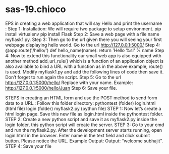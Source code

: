 # sas-19.chioco
EPS in creating a web application that will say Hello and print the username :
Step 1: Installation: We will require two package to setup environment. pip install virtualenv pip install Flask 
Step 2: Save a web page with a file name myflask1.py. 
Step 3: Then go to the url given there you will seeing your first webpage displaying hello world. Go to the url http://127.0.0.1:5000/ Step 4: @app.route('/hello/') def hello_name(name): return 'Hello %s!' % name 
Step 4: Now to extend this functionality our small web app is also equipped with another method add_url_rule() which is a function of an application object is also available to bind a URL with a function as in the above example, route() is used. Modify myflask1.py and add the following lines of code then save it. Don’t forget to run again the script. 
Step 5: Go to the url http://127.0.0.1:5000/hello/ Replace with your name. Example: http://127.0.0.1:5000/hello/Juan Step 6: Save your file.

STEPS in creating an HTML form and use the POST method to send form data to a URL.: Follow this folder directory: pythontest (folder) login.html (html file) login (folder) myflask2.py (python file) 
STEP 1: Now let’s create a html login page. Save this new file as login.html inside the pythontest folder. 
STEP 2: Create a new python script and save it as myflask2.py inside the login folder, this python script will create the server. 
STEP 3: Go to your cmd and run the myflask2.py. After the development server starts running, open login.html in the browser. Enter name in the text field and click submit button. Please notice the URL. Example Output: Output: “welcome subhajit”. 
STEP 4: Save your file
